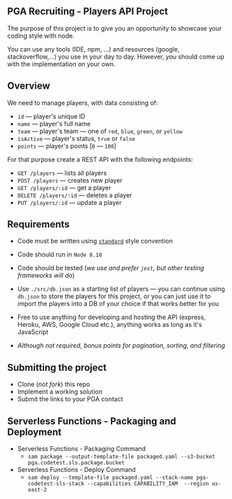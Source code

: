 ## PGA Recruiting - Players API Project

The purpose of this project is to give you an opportunity to showcase your coding style with node.

You can use any tools (IDE, npm, ...) and resources (google, stackoverflow,...) you use in your day to day.
However, _you_ should come up with the implementation on your own.

## Overview

We need to manage players, with data consisting of:
* `id` — player's unique ID
* `name` — player's full name
* `team` — player's team — one of `red`, `blue`, `green`, or `yellow`
* `isActive` — player's status, `true` or `false`
* `points` — player's points [`0` — `100`]

For that purpose create a REST API with the following endpoints:
* `GET /players` — lists all players
* `POST /players` — creates new player
* `GET /players/:id` — get a player
* `DELETE /players/:id` — deletes a player
* `PUT /players/:id` — update a player

## Requirements

* Code must be written using [`standard`](https://www.npmjs.com/package/standard) style convention

* Code should run in `Node 8.10`

* Code should be tested (_we use and prefer `jest`, but other testing frameworks will do_)

* Use `./src/db.json` as a starting list of players — you can continue using `db.json` to store the players for this project, or you can just use it to import the players into a DB of your choice if that works better for you

* Free to use anything for developing and hosting the API (express, Heroku, AWS, Google Cloud etc.), anything works as long as it's JavaScript

* _Although not required, bonus points for pagination, sorting, and filtering_

## Submitting the project
 * Clone (_not fork_) this repo
 * Implement a working solution
 * Submit the links to your PGA contact
## Serverless Functions - Packaging and Deployment
  * Serverless Functions - Packaging Command
    * `sam package --output-template-file packaged.yaml --s3-bucket pga.codetest.sls.package.bucket`
  * Serverless Functions - Deploy Command
    * `sam deploy --template-file packaged.yaml --stack-name pga-codetest-sls-stack --capabilities CAPABILITY_IAM  --region us-east-2`
